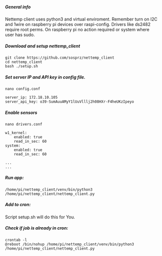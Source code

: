 
##### General info

Nettemp client uses python3 and virtual enviroment.
Remember turn on I2C and 1wire on raspberry pi devices over raspi-config. 
Drivers like ds2482 require root perms. On raspberry pi no action required or system where user has sudo.

##### Download and setup nettemp_client

```
git clone https://github.com/sosprz/nettemp_client
cd nettemp_client
bash ./setup.sh
```

##### Set server IP and API key in config file.  


```
nano config.conf
```

```
server_ip: 172.18.10.105
server_api_key: o39-SumAuuAMyY1lUuVlllj2h08HXr-F4heUKzIpeyo
```

##### Enable sensors 

```
nano drivers.conf
```
```
w1_kernel:
    enabled: true
    read_in_sec: 60
system:
    enabled: true
    read_in_sec: 60

...
...

```

##### Run app:

```
/home/pi/nettemp_client/venv/bin/python3 /home/pi/nettemp_client/nettemp_client.py
```

##### Add to cron:

Script setup.sh will do this for You.

##### Check if job is already in cron:

```
crontab -l
@reboot /bin/nohup /home/pi/nettemp_client/venv/bin/python3 /home/pi/nettemp_client/nettemp_client.py

```







